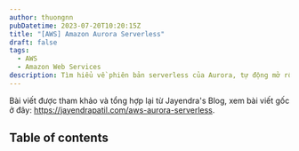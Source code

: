 ```yaml
---
author: thuongnn
pubDatetime: 2023-07-20T10:20:15Z
title: "[AWS] Amazon Aurora Serverless"
draft: false
tags:
  - AWS
  - Amazon Web Services
description: Tìm hiểu về phiên bản serverless của Aurora, tự động mở rộng theo nhu cầu và chỉ tính phí khi sử dụng.
---
```

Bài viết được tham khảo và tổng hợp lại từ Jayendra's Blog, xem bài viết gốc ở đây: https://jayendrapatil.com/aws-aurora-serverless. 

## Table of contents
